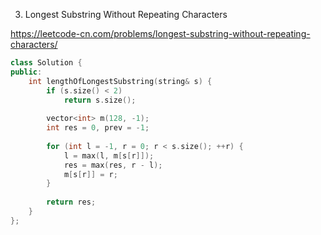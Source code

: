 3. Longest Substring Without Repeating Characters

https://leetcode-cn.com/problems/longest-substring-without-repeating-characters/

```cpp
class Solution {
public:
    int lengthOfLongestSubstring(string& s) {
        if (s.size() < 2)
            return s.size();
        
        vector<int> m(128, -1);
        int res = 0, prev = -1;
        
        for (int l = -1, r = 0; r < s.size(); ++r) {
            l = max(l, m[s[r]]);
            res = max(res, r - l);
            m[s[r]] = r;
        }
        
        return res;
    }
};
```
